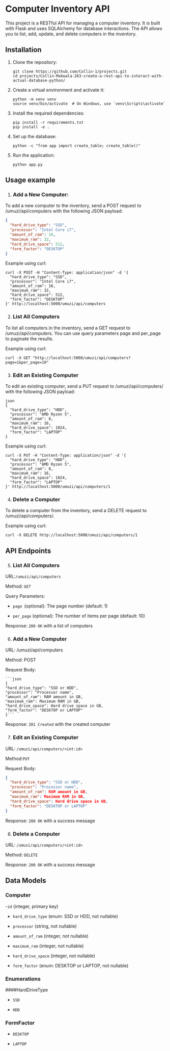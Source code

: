 # Computer Inventory API

This project is a RESTful API for managing a computer inventory. It is built with Flask and uses SQLAlchemy for database interactions. The API allows you to list, add, update, and delete computers in the inventory.

## Installation

1. Clone the repository:

   ```
   git clone https://github.com/Collin-1/projects.git
   cd projects/Collin-Makwala-263-create-a-rest-api-to-interact-with-actual-database-python/

   ```
2. Create a virtual environment and activate it:
    ```
    python -m venv venv
    source venv/bin/activate  # On Windows, use `venv\Scripts\activate`
    ```

3. Install the required dependencies:

    ```
    pip install -r requirements.txt
    pip install -e .
    ```
4. Set up the database:
    ```
    python -c "from app import create_table; create_table()"
    ```
5. Run the application:
    ```
    python app.py
    ```

## Usage example

1. ### Add a New Computer:
To add a new computer to the inventory, send a POST request to /umuzi/api/computers with the following JSON payload:

```json
{
  "hard_drive_type": "SSD",
  "processor": "Intel Core i7",
  "amount_of_ram": 16,
  "maximum_ram": 32,
  "hard_drive_space": 512,
  "form_factor": "DESKTOP"
}
```
Example using curl:

```
curl -X POST -H "Content-Type: application/json" -d '{
  "hard_drive_type": "SSD",
  "processor": "Intel Core i7",
  "amount_of_ram": 16,
  "maximum_ram": 32,
  "hard_drive_space": 512,
  "form_factor": "DESKTOP"
}' http://localhost:5000/umuzi/api/computers
```
2. ### List All Computers
To list all computers in the inventory, send a GET request to /umuzi/api/computers. You can use query parameters page and per_page to paginate the results.

Example using curl:

```
curl -X GET "http://localhost:5000/umuzi/api/computers?page=1&per_page=10"
```
3. ### Edit an Existing Computer
To edit an existing computer, send a PUT request to /umuzi/api/computers/<id> with the following JSON payload:
```
json
{
  "hard_drive_type": "HDD",
  "processor": "AMD Ryzen 5",
  "amount_of_ram": 8,
  "maximum_ram": 16,
  "hard_drive_space": 1024,
  "form_factor": "LAPTOP"
}
```
Example using curl:

```
curl -X PUT -H "Content-Type: application/json" -d '{
  "hard_drive_type": "HDD",
  "processor": "AMD Ryzen 5",
  "amount_of_ram": 8,
  "maximum_ram": 16,
  "hard_drive_space": 1024,
  "form_factor": "LAPTOP"
}' http://localhost:5000/umuzi/api/computers/1
```
4. ### Delete a Computer
To delete a computer from the inventory, send a DELETE request to /umuzi/api/computers/<id>.

Example using curl:

```
curl -X DELETE http://localhost:5000/umuzi/api/computers/1
````
## API Endpoints
5. ### List All Computers
URL:`/umuzi/api/computers`

Method: `GET`

Query Parameters:

- `page `(optional): The page number (default: 1)

- `per_page` (optional): The number of items per page (default: 10)

Response: `200 OK` with a list of computers

6. ### Add a New Computer
URL: /umuzi/api/computers

Method: POST

Request Body:

    ```json
    {
    "hard_drive_type": "SSD or HDD",
    "processor": "Processor name",
    "amount_of_ram": RAM amount in GB,
    "maximum_ram": Maximum RAM in GB,
    "hard_drive_space": Hard drive space in GB,
    "form_factor": "DESKTOP or LAPTOP"
    }```
Response: `201 Created` with the created computer

7. ### Edit an Existing Computer
URL: `/umuzi/api/computers/<int:id>`

Method:`PUT`

Request Body:

```json
{
  "hard_drive_type": "SSD or HDD",
  "processor": "Processor name",
  "amount_of_ram": RAM amount in GB,
  "maximum_ram": Maximum RAM in GB,
  "hard_drive_space": Hard drive space in GB,
  "form_factor": "DESKTOP or LAPTOP"
}
```
Response: `200 OK` with a success message

8. ### Delete a Computer
URL: `/umuzi/api/computers/<int:id>`

Method: `DELETE`

Response: `200 OK` with a success message

## Data Models

### Computer

-`id` (integer, primary key)

- `hard_drive_type` (enum: SSD or HDD, not nullable)

- `processor` (string, not nullable)

- `amount_of_ram` (integer, not nullable)

- `maximum_ram` (integer, not nullable)

- `hard_drive_space` (integer, not nullable)

- `form_factor` (enum: DESKTOP or LAPTOP, not nullable)

### Enumerations
####HardDriveType
- `SSD`

- `HDD`

### FormFactor
- `DESKTOP`

- `LAPTOP`

